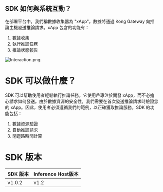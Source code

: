 ## SDK 如何與系統互動？

在部署平台中，我們稱數據收集器為 "xApp"。數據將通過 Kong Gateway 向推論主機發送推論請求。xApp 包含的功能有：

1. 數據收集
2. 執行推論任務
3. 推論狀態報告

![Interaction.png](images/interaction.png)

# SDK 可以做什麼？

SDK 可以幫助使用者輕鬆執行推論任務。它使用戶專注於開發 xApp，而不必擔心請求如何發送。由於數據資源的安全性，我們需要在首次發送推論請求時驗證您的 xApp。因此，使用者必須遵循我們的範例，以正確獲取推論服務。SDK 的功能包括：

1. 數據資源驗證
2. 自動推論請求
3. 閉迴路時間計算

# SDK 版本

| **SDK 版本** | **Inference Host版本** |
| --- | --- |
| v1.0.2 | ​v1.2 |